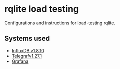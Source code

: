# rqlite load testing
Configurations and instructions for load-testing rqlite.

## Systems used
- [InfluxDB v1.8.10](https://github.com/influxdata/influxdb/releases/tag/v1.8.10)
- [Telegrafv1.27.1](https://github.com/influxdata/telegraf/releases/tag/v1.27.1)
- [Grafana](https://grafana.com/grafana/download?pg=get&plcmt=selfmanaged-box1-cta1)
